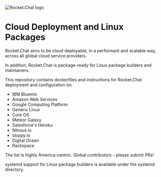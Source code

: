 ![Rocket.Chat logo](https://rocket.chat/images/logo/logo-dark.svg?v2)

# Cloud Deployment and Linux Packages

Rocket.Chat aims to be cloud deployable, in a performant and scalable way, across all global cloud service providers.  

In addition, Rocket.Chat is package-ready for Linux package builders and maintainers.

This repository contains dockerfiles and instructions for Rocket.Chat deployment and configuration on:

* IBM Bluemix
* Amazon Web Services
* Google Computing Platform
* Generic Linux
* Core OS
* Meteor Galaxy
* Salesforce's Heroku
* Nitrous.io
* sloppy.io
* Digital Ocean
* Rackspace 

The list is highly America-centric.  Global contributors - please submit PRs!

systemd support for Linux package builders is available under the systemd directory.
